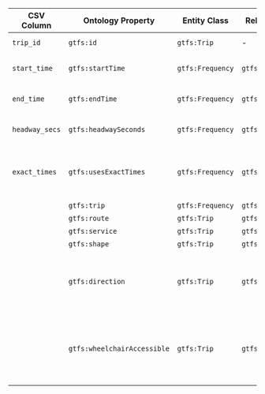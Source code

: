 
| CSV Column      | Ontology Property         | Entity Class      | Related Entity Class | Subject Generation             | Join Condition                             | Datatype       | Function Name           | Function Output                                                                 |
|------------------|----------------------------|--------------------|------------------------|----------------------------------|---------------------------------------------|----------------|--------------------------|----------------------------------------------------------------------------------|
| `trip_id`        | `gtfs:id`                 | `gtfs:Trip`        | -                      | Value of `trip_id`               | -                                           | `xsd:string`   | -                        | -                                                                                |
| `start_time`     | `gtfs:startTime`          | `gtfs:Frequency`   | `gtfs:Trip`            | frequency ID of `trip_id`        | match `start_time`                          | `xsd:time`     | |                                                  |
| `end_time`       | `gtfs:endTime`            | `gtfs:Frequency`   | `gtfs:Trip`            | frequency ID of `trip_id`        | match `end_time`                            | `xsd:time`     | |                                                  |
| `headway_secs`   | `gtfs:headwaySeconds`     | `gtfs:Frequency`   | `gtfs:Trip`            | frequency ID of `trip_id`        | `headway_secs` exists                       | `xsd:integer`  | -                        |                                                 |
| `exact_times`    | `gtfs:usesExactTimes`     | `gtfs:Frequency`   | `gtfs:Trip`            | frequency ID of `trip_id`        | value exists                                | | `format_exact_times`     | `1`: `<http://transport.linkeddata.es/kos/exact-times/schedule>` <br> `0`: `<http://transport.linkeddata.es/kos/exact-times/frequency>` <br> `<http://transport.linkeddata.es/kos/wheelchair-accesible/unknown>` |
|| `gtfs:trip`              | `gtfs:Frequency` | `gtfs:Trip`              | -                  | join via `trip_id`               | | | |
|| `gtfs:route`             | `gtfs:Trip`      | `gtfs:Route`             | -                  | `route_id` match                 | | | |
|| `gtfs:service`           | `gtfs:Trip`      | `gtfs:Service`           | -                  | `service_id` match               | | | |
|| `gtfs:shape`             | `gtfs:Trip`      | `gtfs:Shape`             | -                  | `shape_id` match                 | | | |
|| `gtfs:direction`         | `gtfs:Trip`      | `gtfs:Direction`         | -                  | `direction_id` match             | | `format_direction`     | `0`: `<http://transport.linkeddata.es/kos/direction/one-direction>`<br> `1`: `<http://transport.linkeddata.es/kos/direction/opposite-direction>` <br> `<http://transport.linkeddata.es/kos/wheelchair-accesible/unknown>` |
|| `gtfs:wheelchairAccessible` | `gtfs:Trip`   | `gtfs:WheelchairAccess`  | -                  | `wheelchair_accessible` match    | | `format_wheelchairAccess` | `0`: `<http://transport.linkeddata.es/kos/wheelchair-accesible/no-information>`<br>`1`: `<http://transport.linkeddata.es/kos/wheelchair-accesible/accesible>`<br>`2`: `<http://transport.linkeddata.es/kos/wheelchair-accesible/inaccesible>` <br> `<http://transport.linkeddata.es/kos/wheelchair-accesible/unknown>` |
